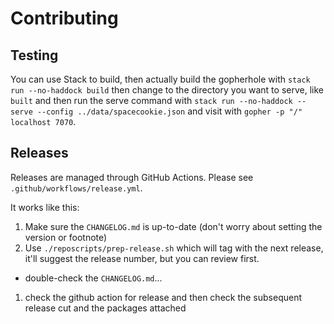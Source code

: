 # Contributing

## Testing

You can use Stack to build, then actually build the gopherhole with `stack run --no-haddock build` then change to the directory you want to serve, like `built` and then run the serve command with `stack run --no-haddock -- serve --config ../data/spacecookie.json` and visit with `gopher -p "/" localhost 7070`.

## Releases

Releases are managed through GitHub Actions. Please see `.github/workflows/release.yml`.

It works like this:

1. Make sure the `CHANGELOG.md` is up-to-date (don't worry about setting the version or footnote)
1. Use `./reposcripts/prep-release.sh` which will tag with the next release, it'll suggest the release number, but you can review first.

  * double-check the `CHANGELOG.md`...

1. check the github action for release and then check the subsequent release cut and the packages attached